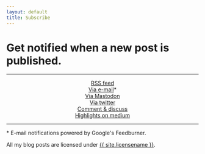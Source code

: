 ```yaml
---
layout: default
title: Subscribe
---
```


# Get notified when a new post is published.

---

<div style="text-align:center">    
  <a href="{{ site.url }}{{ site.path }}/feed.xml">RSS feed</a>
</div>


<div style="text-align:center">    
  <a href="{{ site.other.emaillist }}">Via e-mail</a>*
</div>


<div style="text-align:center">    
  <a href="{{ site.other.activitypubfeed }}">Via Mastodon</a>
</div>

<div style="text-align:center">    
  <a href="{{ site.other.twitterfeed }}">Via twitter</a>
</div>


<div style="text-align:center">    
  <a href="{{ site.other.comments }}">Comment & discuss</a>
</div>

<div style="text-align:center">    
  <a href="{{ site.other.mediumfeed }}">Highlights on medium</a>
</div>


---

\* E-mail notifications powered by Google's Feedburner.

[feedb]: https://feeds.feedburner.com/alex-esc




All my blog posts are licensed under <a href="{{ site.other.licenselink }}">{{ site.licensename }}</a>.


[l]: https://creativecommons.org/licenses/by-sa/4.0/
